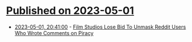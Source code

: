 # [Published on 2023-05-01](index.md)

* [2023-05-01, 20:41:00](https://yro.slashdot.org/story/23/05/01/200227/film-studios-lose-bid-to-unmask-reddit-users-who-wrote-comments-on-piracy?utm_source=rss1.0mainlinkanon&utm_medium=feed) - [Film Studios Lose Bid To Unmask Reddit Users Who Wrote Comments on Piracy](https://yro.slashdot.org/story/23/05/01/200227/film-studios-lose-bid-to-unmask-reddit-users-who-wrote-comments-on-piracy?utm_source=rss1.0mainlinkanon&utm_medium=feed)
